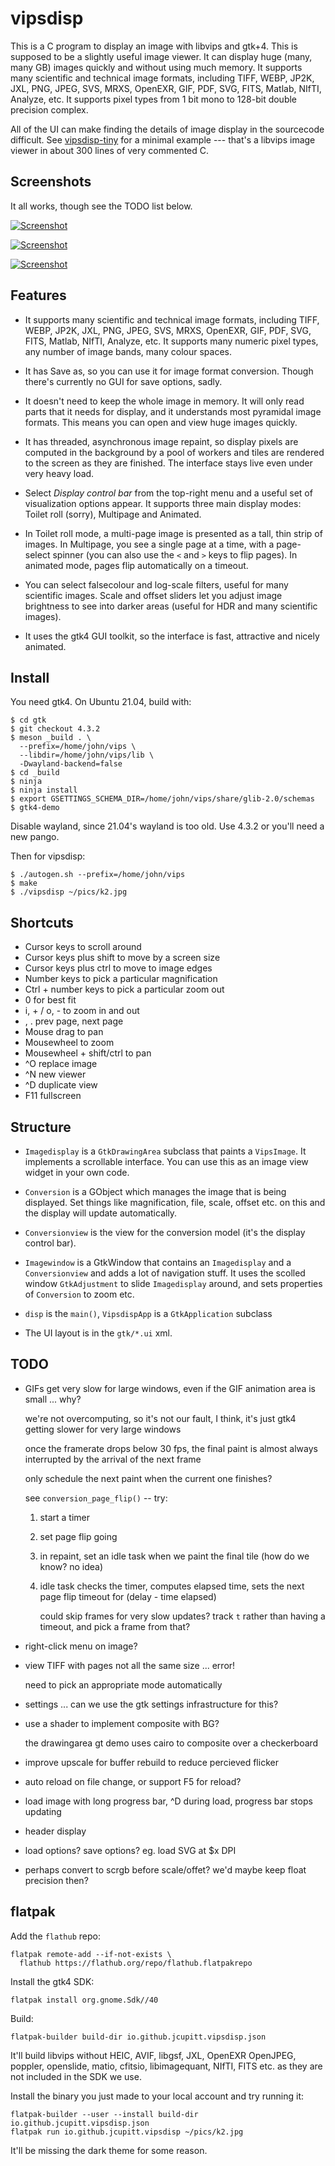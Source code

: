 # vipsdisp

This is a C program to display an image with libvips and gtk+4. This is
supposed to be a slightly useful image viewer. It can display huge (many,
many GB) images quickly and without using much memory. It supports many
scientific and technical image formats, including TIFF, WEBP, JP2K, JXL, PNG, 
JPEG, SVS, MRXS, OpenEXR, GIF, PDF, SVG, FITS, Matlab, NIfTI, Analyze, etc. It
supports pixel types from 1 bit mono to 128-bit double precision complex.

All of the UI can make finding the details of image display in the sourcecode
difficult. See [vipsdisp-tiny](https://github.com/libvips/vipsdisp-tiny) for
a minimal example --- that's a libvips image viewer in about 300 lines of
very commented C.

## Screenshots

It all works, though see the TODO list below.

[![Screenshot](images/shot1.jpg)](images/shot1.jpg)

[![Screenshot](images/shot2.jpg)](images/shot2.jpg)

[![Screenshot](images/shot3.png)](images/shot3.png)


## Features

* It supports many scientific and technical image formats, including TIFF,
  WEBP, JP2K, JXL, PNG, JPEG, SVS, MRXS, OpenEXR, GIF, PDF, SVG, FITS,
  Matlab, NIfTI, Analyze, etc. It supports many numeric pixel types, any
  number of image bands, many colour spaces.

* It has Save as, so you can use it for image format conversion. Though
  there's currently no GUI for save options, sadly.

* It doesn't need to keep the whole image in memory. It will only read parts 
  that it needs for display, and it understands most pyramidal image formats.
  This means you can open and view huge images quickly.

* It has threaded, asynchronous image repaint, so display pixels are
  computed in the background by a pool of workers and tiles are rendered to
  the screen as they are finished. The interface stays live even under very
  heavy load.

* Select *Display control bar* from the top-right menu and a useful
  set of visualization options appear. It supports three main display modes:
  Toilet roll (sorry), Multipage and Animated.

* In Toilet roll mode, a multi-page image is presented as a tall, thin strip
  of images. In Multipage, you see a single page at a time, with a page-select
  spinner (you can also use the `<` and `>` keys to flip pages). In animated
  mode, pages flip automatically on a timeout. 

* You can select falsecolour and log-scale filters, useful for many scientific
  images. Scale and offset sliders let you adjust image brightness to see into
  darker areas (useful for HDR and many scientific images).

* It uses the gtk4 GUI toolkit, so the interface is fast, attractive
  and nicely animated.

## Install

You need gtk4. On Ubuntu 21.04, build with:

```
$ cd gtk
$ git checkout 4.3.2
$ meson _build . \
  --prefix=/home/john/vips \
  --libdir=/home/john/vips/lib \
  -Dwayland-backend=false
$ cd _build
$ ninja
$ ninja install
$ export GSETTINGS_SCHEMA_DIR=/home/john/vips/share/glib-2.0/schemas
$ gtk4-demo
```

Disable wayland, since 21.04's wayland is too old. Use 4.3.2 or you'll need
a new pango.

Then for vipsdisp:

```
$ ./autogen.sh --prefix=/home/john/vips 
$ make
$ ./vipsdisp ~/pics/k2.jpg
```

## Shortcuts

* Cursor keys to scroll around
* Cursor keys plus shift to move by a screen size
* Cursor keys plus ctrl to move to image edges
* Number keys to pick a particular magnification
* Ctrl + number keys to pick a particular zoom out
* 0 for best fit
* i, + / o, - to zoom in and out
* , . prev page, next page
* Mouse drag to pan
* Mousewheel to zoom
* Mousewheel + shift/ctrl to pan
* ^O replace image
* ^N new viewer
* ^D duplicate view
* F11 fullscreen

## Structure

* `Imagedisplay` is a `GtkDrawingArea` subclass that paints a `VipsImage`. It
  implements a scrollable interface. You can use this as an image view
  widget in your own code.

* `Conversion` is a GObject which manages the image that is being
  displayed. Set things like magnification, file, scale, offset etc. on
  this and the display will update automatically.

* `Conversionview` is the view for the conversion model (it's the display
  control bar).

* `Imagewindow` is a GtkWindow that contains an `Imagedisplay` and a
  `Conversionview` and adds a lot of navigation stuff. It uses the scolled
  window `GtkAdjustment` to slide `Imagedisplay` around, and sets properties
  of `Conversion` to zoom etc.

* `disp` is the `main()`, `VipsdispApp` is a `GtkApplication` subclass

* The UI layout is in the `gtk/*.ui` xml.

## TODO

- GIFs get very slow for large windows, even if the GIF animation area is
  small ... why?

  we're not overcomputing, so it's not our fault, I think, it's just gtk4
  getting slower for very large windows

  once the framerate drops below 30 fps, the final paint is almost always
  interrupted by the arrival of the next frame

  only schedule the next paint when the current one finishes?

  see `conversion_page_flip()` -- try: 
  
  1. start a timer

  2. set page flip going

  3. in repaint, set an idle task when we paint the final tile (how do we
     know? no idea)

  4. idle task checks the timer, computes elapsed time, sets the next page
     flip timeout for (delay - time elapsed)

     could skip frames for very slow updates? track `t` rather than having a
     timeout, and pick a frame from that?

- right-click menu on image?

- view TIFF with pages not all the same size ... error!

  need to pick an appropriate mode automatically

- settings ... can we use the gtk settings infrastructure for this?

- use a shader to implement composite with BG?

  the drawingarea gt demo uses cairo to composite over a checkerboard

- improve upscale for buffer rebuild to reduce percieved flicker

- auto reload on file change, or support F5 for reload?

- load image with long progress bar, ^D during load, progress bar stops
  updating

- header display

- load options? save options? eg. load SVG at $x DPI

- perhaps convert to scrgb before scale/offet? we'd maybe keep float precision
  then?

## flatpak

Add the `flathub` repo:

```
flatpak remote-add --if-not-exists \
  flathub https://flathub.org/repo/flathub.flatpakrepo
```

Install the gtk4 SDK:

```
flatpak install org.gnome.Sdk//40
```

Build:

```
flatpak-builder build-dir io.github.jcupitt.vipsdisp.json
```

It'll build libvips without HEIC, AVIF, libgsf, JXL, OpenEXR OpenJPEG,
poppler, openslide, matio, cfitsio, libimagequant, NIfTI, FITS etc. as they
are not included in the SDK we use.

Install the binary you just made to your local account and try running it:

```
flatpak-builder --user --install build-dir io.github.jcupitt.vipsdisp.json
flatpak run io.github.jcupitt.vipsdisp ~/pics/k2.jpg
```

It'll be missing the dark theme for some reason.
